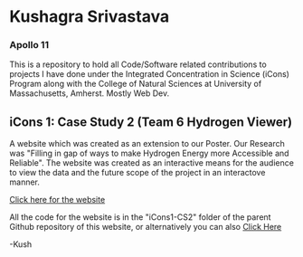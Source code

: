 # Kushagra Srivastava
### Apollo 11

This is a repository to hold all Code/Software related contributions to projects I have done under the Integrated Concentration in Science (iCons) Program along with the College of Natural Sciences at University of Massachusetts, Amherst. Mostly Web Dev. 

## iCons 1: Case Study 2 (Team 6 Hydrogen Viewer)

A website which was created as an extension to our Poster. Our Research was "Filling in gap of ways to make Hydrogen Energy more Accessible and Reliable". The website was created as an interactive means for the audience to view the data and the future scope of the project in an interactove manner. 

<a href="https://suobset.github.io/iCons/iCons1-CS2/">Click here for the website</a>

All the code for the website is in the "iCons1-CS2" folder of the parent Github repository of this website, or alternatively you can also <a href="https://suobset.github.io/iCons1-CS2">Click Here</a>

-Kush
